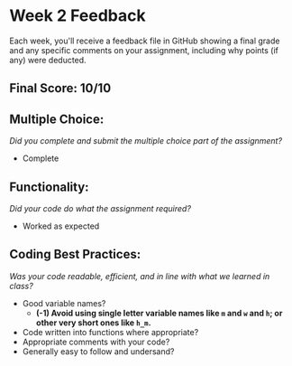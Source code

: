 # Week 2 Feedback
Each week, you'll receive a feedback file in GitHub showing a final grade and any specific comments on your assignment, including why points (if any) were deducted.


## Final Score: 10/10

## Multiple Choice:
_Did you complete and submit the multiple choice part of the assignment?_
* Complete

## Functionality: 
_Did your code do what the assignment required?_
* Worked as expected

## Coding Best Practices:
_Was your code readable, efficient, and in line with what we learned in class?_
* Good variable names?
  * **(-1) Avoid using single letter variable names like `m` and `w` and `h`; or other very short ones like `h_m`.**
* Code written into functions where appropriate?
* Appropriate comments with your code?
* Generally easy to follow and undersand?
